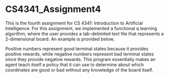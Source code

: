 # CS4341_Assignment4

This is the fourth assignment for CS 4341: Introduction to Artificial Intelligence. For this assignment, we implemented a functional q learning algorithm, where the user provides a tab-delimited text file that represents a 2-dimensional board. An example is provided below,

<!-- 0   0   0   0   0   0   0
0	  1   0	  0	  0	  0	  0
0	  0	  0	  0	  0	  0	  0
0	  0	  0	  0	  0	  0	  0
0	  0	  0	  0	  0	  0	  0
0	  0	  0	  0	  -1	0	  0
0	  0	  0	  0	  0	  0	  0
0	  0	  0	  0	  0	  0	  0 -->

Positive numbers represent good terminal states because it provides positive rewards, while negative numbers represent bad terminal states since they provide negative rewards. This program essentially makes an agent teach itself a policy that it can use to determine about which coordinates are good or bad without any knowledge of the board itself. 



